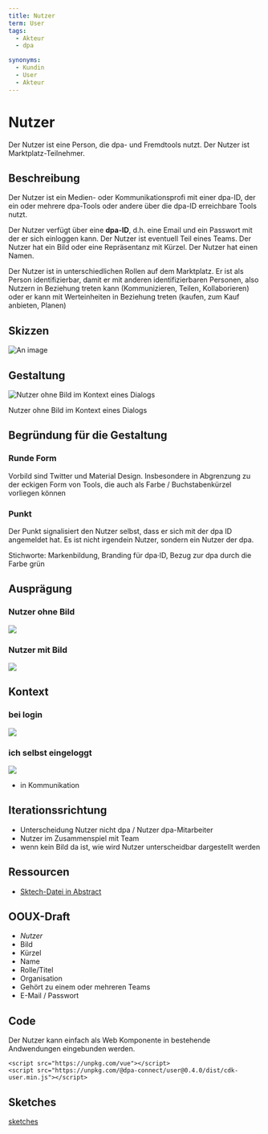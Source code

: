 ```yaml
---
title: Nutzer
term: User
tags:
  - Akteur
  - dpa

synonyms:
  - Kundin
  - User
  - Akteur
---
```


<TagList :items="$page.frontmatter.tags" title="Tags" />

# Nutzer

<SynonymList :items="$page.frontmatter.synonyms" title="Synonyme"></SynonymList>

Der Nutzer ist eine Person, die  dpa- und Fremdtools nutzt. Der Nutzer ist Marktplatz-Teilnehmer.

## Beschreibung

Der Nutzer ist ein Medien- oder Kommunikationsprofi mit einer dpa-ID, der ein oder mehrere dpa-Tools oder andere über die dpa-ID erreichbare Tools nutzt.

Der Nutzer verfügt über eine __dpa-ID__, d.h. eine Email und ein Passwort mit der er sich einloggen kann.  Der Nutzer
ist eventuell Teil eines Teams. Der Nutzer hat ein Bild oder eine Repräsentanz mit Kürzel. Der Nutzer hat einen Namen.

Der Nutzer ist in unterschiedlichen Rollen auf dem Marktplatz. Er ist als Person identifizierbar, damit er mit anderen identifizierbaren Personen, also Nutzern in Beziehung treten kann (Kommunizieren, Teilen, Kollaborieren) oder er kann mit Werteinheiten in Beziehung treten (kaufen, zum Kauf anbieten, Planen)

## Skizzen
![An image](./nutzer/nutzer.png)

## Gestaltung

![Nutzer ohne Bild im Kontext eines Dialogs](./nutzer/D2B97838-39BA-403B-A5C6-F485E8226362.png)

Nutzer ohne Bild im Kontext eines Dialogs

## Begründung für die Gestaltung

### Runde Form
Vorbild sind Twitter und Material Design. Insbesondere in Abgrenzung zu der eckigen Form von Tools, die auch als Farbe / Buchstabenkürzel vorliegen können

### Punkt
Der Punkt signalisiert den Nutzer selbst, dass er sich mit der dpa ID angemeldet hat. Es ist nicht irgendein Nutzer, sondern ein Nutzer der dpa.

Stichworte: Markenbildung, Branding für dpa·ID, Bezug zur dpa durch die Farbe grün

## Ausprägung

### Nutzer ohne Bild

![](./nutzer/nutzer-mit-kuerzel-auspraegung.png)

### Nutzer mit Bild

![](./nutzer/nutzer-mit-bild-auspraegung.png)

## Kontext

### bei login

![](./nutzer/nutzer-mit-bild.png)

### ich selbst eingeloggt

![](./nutzer/logged-in-with-notification.png)

- in Kommunikation

## Iterationssrichtung

- Unterscheidung Nutzer nicht dpa / Nutzer dpa-Mitarbeiter
- Nutzer im Zusammenspiel mit Team
- wenn kein Bild da ist, wie wird Nutzer unterscheidbar dargestellt werden

## Ressourcen

- [Sktech-Datei in Abstract](https://share.goabstract.com/dcd88ea2-85bf-4365-b9ff-b44239a9e70b)

## OOUX-Draft

- *Nutzer*
- Bild
- Kürzel
- Name
- Rolle/Titel
- Organisation
- Gehört zu einem oder mehreren Teams
- E-Mail / Passwort

## Code

Der Nutzer kann einfach als Web Komponente in bestehende Andwendungen eingebunden werden.

    <script src="https://unpkg.com/vue"></script>
    <script src="https://unpkg.com/@dpa-connect/user@0.4.0/dist/cdk-user.min.js"></script>


<cdk-user></cdk-user>
    <cdk-user></cdk-user>
<cdk-user is-dpa="true"></cdk-user>
    <cdk-user is-dpa="true"></cdk-user>
<cdk-user :notifications="5"></cdk-user>
    <cdk-user :notifications="5"></cdk-user>
<cdk-user abbr="weg"></cdk-user>
    <cdk-user abbr="weg"></cdk-user>

## Sketches
[sketches](/)



